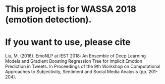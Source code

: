 # This project is for WASSA 2018 (emotion detection).

# If you want to use, please cite
Liu, M. (2018). EmoNLP at IEST 2018: An Ensemble of Deep Learning Models and Gradient Boosting Regression Tree for Implicit Emotion Prediction in Tweets. In Proceedings of the 9th Workshop on Computational Approaches to Subjectivity, Sentiment and Social Media Analysis (pp. 201-204).
